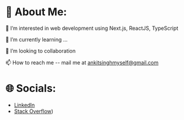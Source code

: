 # 💫 About Me:

👀 I’m interested in web development using Next.js, ReactJS, TypeScript

🌱 I’m currently learning ...

💞️ I’m looking to collaboration

📫 How to reach me -- mail me at ankitsinghmyself@gmail.com

# 🌐 Socials:
- [LinkedIn](https://linkedin.com/in/ankitsinghmyself)
- [Stack Overflow](https://stackoverflow.com/users/11166949/ankit-singh))
